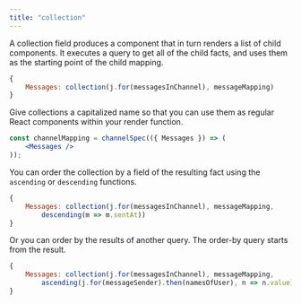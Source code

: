 ```yaml
---
title: "collection"
---
```


A collection field produces a component that in turn renders a list of child components.
It executes a query to get all of the child facts, and uses them as the starting point of the child mapping.

```javascript
{
    Messages: collection(j.for(messagesInChannel), messageMapping)
}
```

Give collections a capitalized name so that you can use them as regular React components within your render function.

```jsx
const channelMapping = channelSpec(({ Messages }) => (
    <Messages />
));
```

You can order the collection by a field of the resulting fact using the `ascending` or `descending` functions.

```javascript
{
    Messages: collection(j.for(messagesInChannel), messageMapping,
        descending(m => m.sentAt))
}
```

Or you can order by the results of another query.
The order-by query starts from the result.

```javascript
{
    Messages: collection(j.for(messagesInChannel), messageMapping,
        ascending(j.for(messageSender).then(namesOfUser), n => n.value))
}
```
